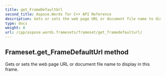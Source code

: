 ```yaml
---
title: get_FrameDefaultUrl
second_title: Aspose.Words for C++ API Reference
description: Gets or sets the web page URL or document file name to display in this frame. 
type: docs
weight: 0
url: /cpp/aspose.words.framesets/frameset/get_framedefaulturl/
---
```

## Frameset.get_FrameDefaultUrl method


Gets or sets the web page URL or document file name to display in this frame. 

